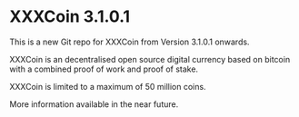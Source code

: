 # XXXCoin 3.1.0.1
This is a new Git repo for XXXCoin from Version 3.1.0.1 onwards.

XXXCoin is an decentralised open source digital currency based on bitcoin with a combined proof of work and proof of stake.

XXXCoin is limited to a maximum of 50 million coins.

More information available in the near future.
